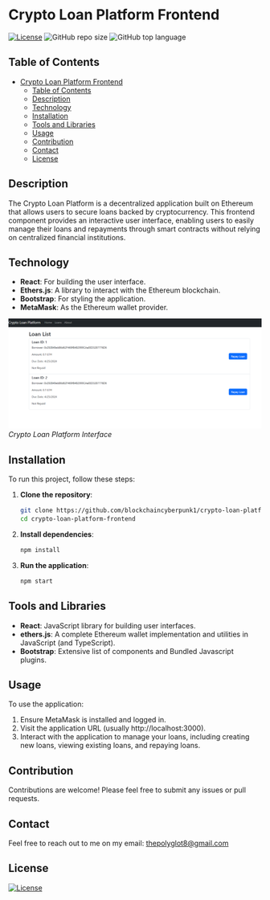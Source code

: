 # Crypto Loan Platform Frontend

[![License](https://img.shields.io/static/v1?label=License&message=MIT&color=blue)](https://opensource.org/licenses/MIT)
![GitHub repo size](https://img.shields.io/github/repo-size/blockchaincyberpunk1/crypto-loan-platform-frontend)
![GitHub top language](https://img.shields.io/github/languages/top/blockchaincyberpunk1/crypto-loan-platform-frontend)

## Table of Contents

- [Crypto Loan Platform Frontend](#crypto-loan-platform-frontend)
  - [Table of Contents](#table-of-contents)
  - [Description](#description)
  - [Technology](#technology)
  - [Installation](#installation)
  - [Tools and Libraries](#tools-and-libraries)
  - [Usage](#usage)
  - [Contribution](#contribution)
  - [Contact](#contact)
  - [License](#license)

## Description

The Crypto Loan Platform is a decentralized application built on Ethereum that allows users to secure loans backed by cryptocurrency. This frontend component provides an interactive user interface, enabling users to easily manage their loans and repayments through smart contracts without relying on centralized financial institutions.

## Technology

- **React**: For building the user interface.
- **Ethers.js**: A library to interact with the Ethereum blockchain.
- **Bootstrap**: For styling the application.
- **MetaMask**: As the Ethereum wallet provider.

![Crypto Loan Platform Screenshot](./public/screenshot.png)  
*Crypto Loan Platform Interface*

## Installation

To run this project, follow these steps:

1. **Clone the repository**:
   ```bash
   git clone https://github.com/blockchaincyberpunk1/crypto-loan-platform-frontend.git
   cd crypto-loan-platform-frontend
   ```
2. **Install dependencies**:
   ```bash
   npm install
   ```
3. **Run the application**:
    ```bash
    npm start
    ```


## Tools and Libraries

- **React**: JavaScript library for building user interfaces.
- **ethers.js**: A complete Ethereum wallet implementation and utilities in JavaScript (and TypeScript).
- **Bootstrap**: Extensive list of components and Bundled Javascript plugins.


## Usage
 
To use the application:

1. Ensure MetaMask is installed and logged in.
2. Visit the application URL (usually http://localhost:3000).
3. Interact with the application to manage your loans, including creating new loans, viewing existing loans, and repaying loans.


## Contribution
 
Contributions are welcome! Please feel free to submit any issues or pull requests.


## Contact

Feel free to reach out to me on my email:
thepolyglot8@gmail.com


## License

[![License](https://img.shields.io/static/v1?label=Licence&message=MIT&color=blue)](https://opensource.org/license/MIT)

